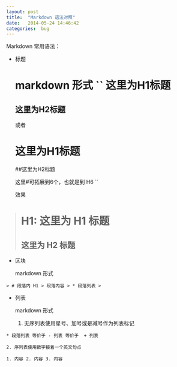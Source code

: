```yaml
---
layout: post
title:  "Markdown 语法对照"
date:   2014-05-24 14:46:42
categories:  bug
---
```


Markdown 常用语法：

*  标题

	markdown 形式
``
	这里为H1标题
	============
	这里为H2标题
	------------

    或者

    # 这里为H1标题
    
    ##这里为H2标题

    这里#可拓展到6个，也就是到 H6
``

    效果 
> H1:
> 这里为 H1 标题
> ============
> 这里为 H2 标题
> ------------

*  区块
    
    markdown 形式

``
    > # 段落内 H1
    > 段落内容
    > * 段落列表
    >
``
*  列表
    
    markdown 形式

    1. 无序列表使用星号、加号或是减号作为列表标记

``
    * 段落列表
    等价于
    - 列表
    等价于 
    + 列表
``

    2. 序列表使用数字接着一个英文句点

``
    1. 内容
    2. 内容
    3. 内容
``